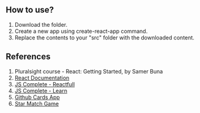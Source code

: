## How to use?
1. Download the folder.
2. Create a new app using create-react-app command.
3. Replace the contents to your "src" folder with the downloaded content.

## References
  1. Pluralsight course - React: Getting Started, by Samer Buna
  2. [React Documentation](https://reactjs.org/docs/getting-started.html)
  3. [JS Complete - Reactfull](https://jscomplete.com/reactful)
  4. [JS Complete - Learn](https://jscomplete.com/learn)
  5. [Github Cards App](https://jscomplete.com/playground/rgs2.7)
  6. [Star Match Game](https://jscomplete.com/playground/rgs3.9)
